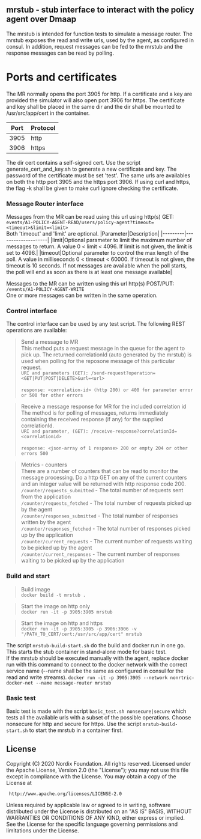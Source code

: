 ## mrstub - stub interface to interact with the policy agent over Dmaap ##

The mrstub is intended for function tests to simulate a message router.
The mrstub exposes the read and write urls, used by the agent, as configured in consul.
In addition, request messages can be fed to the mrstub and the response messages can be read by polling.

# Ports and certificates

The MR normally opens the port 3905 for http. If a certificate and a key are provided the simulator will also open port 3906 for https.
The certificate and key shall be placed in the same dir and the dir shall be mounted to /usr/src/app/cert in the container.

| Port     | Protocol |
| -------- | ----- |
| 3905     | http  |
| 3906     | https |

The dir cert contains a self-signed cert. Use the script generate_cert_and_key.sh to generate a new certificate and key. The password of the certificate must be set 'test'.
The same urls are availables on both the http port 3905 and the https port 3906. If using curl and https, the flag -k shall be given to make curl ignore checking the certificate.

### Message Router interface ###

Messages from the MR can be read using this url using http(s) GET:<br>
```events/A1-POLICY-AGENT-READ/users/policy-agent?timeout=<timeout>&limit=<limit>```<br>
Both 'timeout' and 'limit' are optional.
|Parameter|Description|
|---------|--------------------|
|limit|Optional parameter to limit the maximum number of messages to return. A value 0 < limit < 4096. If limit is not given, the limit is set to 4096.|
|timeout|Optional parameter to control the max length of the poll. A value in milliseconds 0 < timeout < 60000. If timeout is not given, the timeout is 10 seconds. If not messages are available when the poll starts, the poll will end as soon as there is at least one message available|

Messages to the MR can be written using this url http(s) POST/PUT:<br>
```/events/A1-POLICY-AGENT-WRITE```<br>
One or more messages can be written in the same operation.

### Control interface ###

The control interface can be used by any test script.
The following REST operations are available:

>Send a message to MR<br>
This method puts a request message in the queue for the agent to pick up. The returned correlationId (auto generated by the mrstub) is used when polling for the reposone message of this particular request.<br>
```URI and parameters (GET): /send-request?operation=<GET|PUT|POST|DELETE>&url=<url>```<br><br>
```response: <correlation-id> (http 200) or 400 for parameter error or 500 for other errors```

>Receive a message response for MR for the included correlation id<br>
The method is for polling of messages, returns immediately containing the received response (if any) for the supplied correlationId.<br>
```URI and parameter, (GET): /receive-response?correlationId=<correlationid>```<br><br>
```response: <json-array of 1 response> 200 or empty 204 or other errors 500```

>Metrics - counters<br>
There are a number of counters that can be read to monitor the message processing. Do a http GET on any of the current counters and an integer value will be returned with http response code 200.
```/counter/requests_submitted``` - The total number of requests sent from the application<br>
```/counter/requests_fetched``` - The total number of requests picked up by the agent<br>
```/counter/responses_submitted``` - The total number of responses written by the agent<br>
```/counter/responses_fetched``` - The total number of responses picked up by the application<br>
```/counter/current_requests``` - The current number of requests waiting to be picked up by the agent<br>
```/counter/current_responses``` - The current number of responses waiting to be picked up by the application<br>


### Build and start ###

>Build image<br>
```docker build -t mrstub .```

>Start the image on http only<br>
```docker run -it -p 3905:3905 mrstub```

>Start the image on http and https<br>
```docker run -it -p 3905:3905 -p 3906:3906 -v "/PATH_TO_CERT/cert:/usr/src/app/cert" mrstub```

The script ```mrstub-build-start.sh``` do the build and docker run in one go. This starts the stub container in stand-alone mode for basic test.<br>If the mrstub should be executed manually with the agent, replace docker run with this command to connect to the docker network with the correct service name (--name shall be the same as configured in consul for the read and write streams).
```docker run -it -p 3905:3905 --network nonrtric-docker-net --name message-router mrstub```


### Basic test ###

Basic test is made with the script ```basic_test.sh nonsecure|secure``` which tests all the available urls with a subset of the possible operations. Choose nonsecure for http and secure for https. Use the script ```mrstub-build-start.sh``` to start the mrstub in a container first.

## License

Copyright (C) 2020 Nordix Foundation. All rights reserved.
Licensed under the Apache License, Version 2.0 (the "License");
you may not use this file except in compliance with the License.
You may obtain a copy of the License at

     http://www.apache.org/licenses/LICENSE-2.0

Unless required by applicable law or agreed to in writing, software
distributed under the License is distributed on an "AS IS" BASIS,
WITHOUT WARRANTIES OR CONDITIONS OF ANY KIND, either express or implied.
See the License for the specific language governing permissions and
limitations under the License.